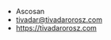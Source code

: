 - Ascosan
- tivadar@tivadarorosz.com
- https://tivadarorosz.com

<!---
tivadarorosz/tivadarorosz is a ✨ special ✨ repository because its `README.md` (this file) appears on your GitHub profile.
You can click the Preview link to take a look at your changes.
--->
